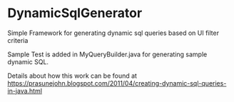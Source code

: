 # DynamicSqlGenerator
Simple Framework for generating dynamic sql queries based on UI filter criteria

Sample Test is added in MyQueryBuilder.java for generating sample dynamic SQL.

Details about how this work can be found at https://prasunejohn.blogspot.com/2011/04/creating-dynamic-sql-queries-in-java.html
